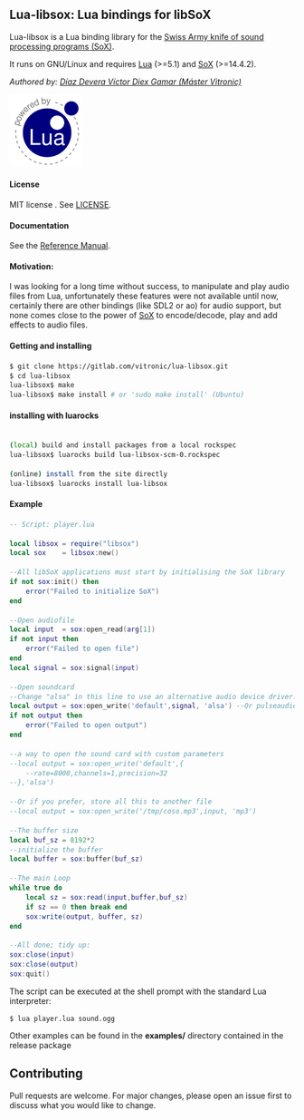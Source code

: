 ## Lua-libsox: Lua bindings for libSoX

Lua-libsox is a Lua binding library for the [Swiss Army knife of sound processing programs (SoX)](http://sox.sourceforge.net/).

It runs on GNU/Linux and requires [Lua](http://www.lua.org/) (>=5.1)
and [SoX](http://sox.sourceforge.net/) (>=14.4.2).

_Authored by:_ _[Díaz Devera Víctor Diex Gamar (Máster Vitronic)](https://www.linkedin.com/in/Master-Vitronic)_

[![Lua logo](./docs/powered-by-lua.gif)](http://www.lua.org/)

#### License

MIT license . See [LICENSE](./LICENSE).

#### Documentation

See the [Reference Manual](https://vitronic.gitlab.io/lua-libsox/).

#### Motivation:

I was looking for a long time without success, to manipulate and play
audio files from Lua, unfortunately these features were not available
until now, certainly there are other bindings (like SDL2 or ao) for audio support,
but none comes close to the power of [SoX](http://sox.sourceforge.net/) to encode/decode, play and add
effects to audio files.


#### Getting and installing

```sh
$ git clone https://gitlab.com/vitronic/lua-libsox.git
$ cd lua-libsox
lua-libsox$ make
lua-libsox$ make install # or 'sudo make install' (Ubuntu)
```

#### installing with luarocks

```sh

(local) build and install packages from a local rockspec
lua-libsox$ luarocks build lua-libsox-scm-0.rockspec

(online) install from the site directly
lua-libsox$ luarocks install lua-libsox

```

#### Example

```lua
-- Script: player.lua

local libsox = require("libsox")
local sox    = libsox:new()

--All libSoX applications must start by initialising the SoX library
if not sox:init() then
	error("Failed to initialize SoX")
end

--Open audiofile
local input  = sox:open_read(arg[1])
if not input then
	error("Failed to open file")
end
local signal = sox:signal(input)

--Open soundcard
--Change "alsa" in this line to use an alternative audio device driver:
local output = sox:open_write('default',signal, 'alsa') --Or pulseaudio Or ao etc
if not output then
	error("Failed to open output")
end

--a way to open the sound card with custom parameters
--local output = sox:open_write('default',{
	--rate=8000,channels=1,precision=32
--},'alsa')

--Or if you prefer, store all this to another file
--local output = sox:open_write('/tmp/coso.mp3',input, 'mp3')

--The buffer size
local buf_sz = 8192*2
--initialize the buffer
local buffer = sox:buffer(buf_sz)

--The main Loop
while true do
	local sz = sox:read(input,buffer,buf_sz)
	if sz == 0 then break end
	sox:write(output, buffer, sz)
end

--All done; tidy up:
sox:close(input)
sox:close(output)
sox:quit()
```

The script can be executed at the shell prompt with the standard Lua interpreter:

```shell
$ lua player.lua sound.ogg
```

Other examples can be found in the **examples/** directory contained in the release package

## Contributing
Pull requests are welcome. For major changes, please open an issue first to discuss what you would like to change.
